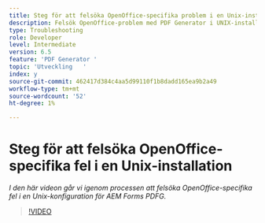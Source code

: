 ```yaml
---
title: Steg för att felsöka OpenOffice-specifika problem i en Unix-installation
description: Felsök OpenOffice-problem med PDF Generator i UNIX-installationsprogrammet.
type: Troubleshooting
role: Developer
level: Intermediate
version: 6.5
feature: 'PDF Generator '
topic: 'Utveckling   '
index: y
source-git-commit: 462417d384c4aa5d99110f1b8dadd165ea9b2a49
workflow-type: tm+mt
source-wordcount: '52'
ht-degree: 1%

---
```



# Steg för att felsöka OpenOffice-specifika fel i en Unix-installation

*I den här videon går vi igenom processen att felsöka OpenOffice-specifika fel i en Unix-konfiguration för AEM Forms PDFG.*

>[!VIDEO](https://video.tv.adobe.com/v/335551?quality=9&learn=on)

